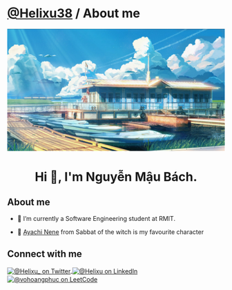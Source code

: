 # [@Helixu38](https://github.com/Helixu38) / About me

<p align="center">
    <a href="#">
        <img src="https://raw.githubusercontent.com/Helixu38/Helixu38/main/images/background.jpg">
    </a>
</p>

<h1 align="center">Hi 👋, I'm Nguyễn Mậu Bách.</h1>

## About me
- 🔭 I’m currently a Software Engineering student at RMIT.
  
- 💬 [Ayachi Nene](https://vndb.org/c26597) from Sabbat of the witch is my favourite character

## Connect with me
<p align="left">
    <a href="https://x.com/helixu7778" target="blank">
        <img align="center" src="https://raw.githubusercontent.com/rahuldkjain/github-profile-readme-generator/master/src/images/icons/Social/twitter.svg" alt="@Helixu_ on Twitter" height="30" width="40" />
    </a>
    <a href="https://www.linkedin.com/in/bach-nguyen-mau-5740a122b/" target="blank">
        <img align="center" src="https://raw.githubusercontent.com/rahuldkjain/github-profile-readme-generator/master/src/images/icons/Social/linked-in-alt.svg" alt="@Helixu on LinkedIn" height="30" width="40" />
    </a>
    <a href="https://myanimelist.net/profile/Helixu0" target="blank">
        <img align="center" src="https://raw.githubusercontent.com/rahuldkjain/github-profile-readme-generator/master/src/images/icons/Social/leet-code.svg" alt="@vohoangphuc on LeetCode" height="30" width="40" />
    </a>
</p>
